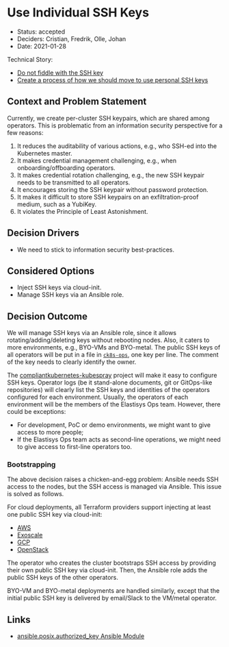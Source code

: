 # Use Individual SSH Keys

* Status: accepted
* Deciders: Cristian, Fredrik, Olle, Johan
* Date: 2021-01-28

Technical Story:

* [Do not fiddle with the SSH key](https://github.com/elastisys/compliantkubernetes-kubespray/issues/21)
* [Create a process of how we should move to use personal SSH keys](https://github.com/elastisys/ck8s-ops/issues/54)

## Context and Problem Statement

Currently, we create per-cluster SSH keypairs, which are shared among operators. This is problematic from an information security perspective for a few reasons:

1. It reduces the auditability of various actions, e.g., who SSH-ed into the Kubernetes master.
2. It makes credential management challenging, e.g., when onboarding/offboarding operators.
3. It makes credential rotation challenging, e.g., the new SSH keypair needs to be transmitted to all operators.
4. It encourages storing the SSH keypair without password protection.
5. It makes it difficult to store SSH keypairs on an exfiltration-proof medium, such as a YubiKey.
6. It violates the Principle of Least Astonishment.

## Decision Drivers

* We need to stick to information security best-practices.

## Considered Options

* Inject SSH keys via cloud-init.
* Manage SSH keys via an Ansible role.

## Decision Outcome

We will manage SSH keys via an Ansible role, since it allows rotating/adding/deleting keys without rebooting nodes. Also, it caters to more environments, e.g., BYO-VMs and BYO-metal. The public SSH keys of all operators will be put in a file in [`ck8s-ops`](https://github.com/elastisys/ck8s-ops), one key per line. The comment of the key needs to clearly identify the owner.

The [compliantkubernetes-kubespray](https://github.com/elastisys/compliantkubernetes-kubespray) project will make it easy to configure SSH keys. Operator logs (be it stand-alone documents, git or GitOps-like repositories) will clearly list the SSH keys and identities of the operators configured for each environment. Usually, the operators of each environment will be the members of the Elastisys Ops team. However, there could be exceptions:

* For development, PoC or demo environments, we might want to give access to more people;
* If the Elastisys Ops team acts as second-line operations, we might need to give access to first-line operators too.

### Bootstrapping

The above decision raises a chicken-and-egg problem: Ansible needs SSH access to the nodes, but the SSH access is managed via Ansible. This issue is solved as follows.

For cloud deployments, all Terraform providers support injecting at least one public SSH key via cloud-init:

* [AWS](https://github.com/kubernetes-sigs/kubespray/blob/release-2.15/contrib/terraform/aws/variables.tf#L9)
* [Exoscale](https://github.com/kubernetes-sigs/kubespray/blob/master/contrib/terraform/exoscale/variables.tf#L24)
* [GCP](https://github.com/kubernetes-sigs/kubespray/blob/release-2.15/contrib/terraform/gcp/variables.tf#L57)
* [OpenStack](https://github.com/kubernetes-sigs/kubespray/blob/release-2.15/contrib/terraform/openstack/variables.tf#L81)

The operator who creates the cluster bootstraps SSH access by providing their own public SSH key via cloud-init. Then, the Ansible role adds the public SSH keys of the other operators.

BYO-VM and BYO-metal deployments are handled similarly, except that the initial public SSH key is delivered by email/Slack to the VM/metal operator.

## Links

* [ansible.posix.authorized_key Ansible Module](https://docs.ansible.com/ansible/latest/collections/ansible/posix/authorized_key_module.html)
